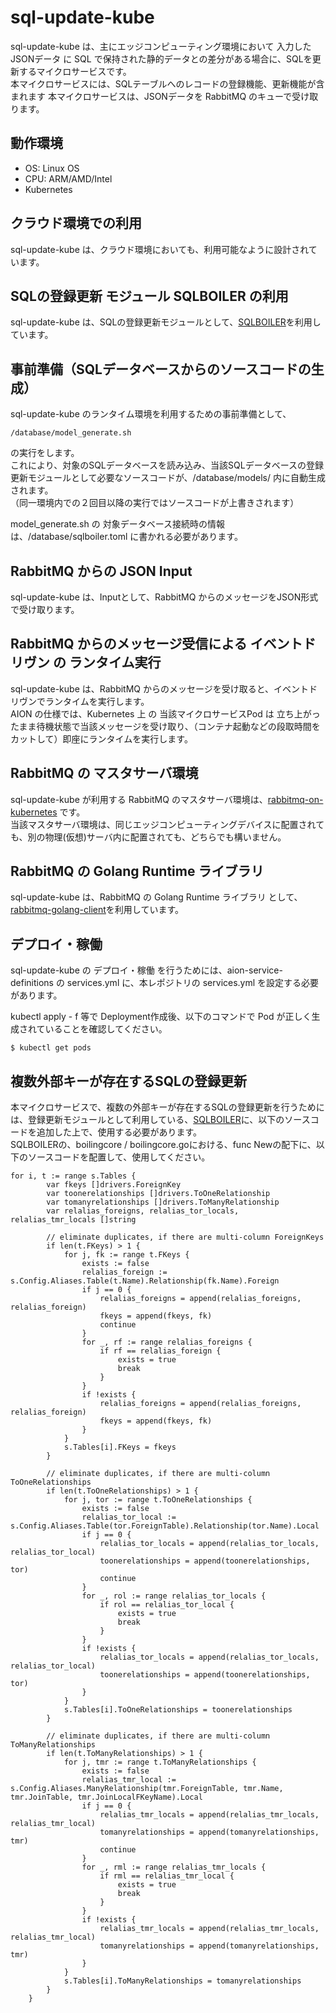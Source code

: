 # sql-update-kube  

sql-update-kube は、主にエッジコンピューティング環境において 入力した JSONデータ に SQL で保持された静的データとの差分がある場合に、SQLを更新するマイクロサービスです。  
本マイクロサービスには、SQLテーブルへのレコードの登録機能、更新機能が含まれます
本マイクロサービスは、JSONデータを RabbitMQ のキューで受け取ります。  

## 動作環境  

* OS: Linux OS  
* CPU: ARM/AMD/Intel  
* Kubernetes  

## クラウド環境での利用  
sql-update-kube は、クラウド環境においても、利用可能なように設計されています。  

## SQLの登録更新 モジュール SQLBOILER の利用
sql-update-kube は、SQLの登録更新モジュールとして、[SQLBOILER](https://github.com/volatiletech/sqlboiler)を利用しています。  

## 事前準備（SQLデータベースからのソースコードの生成）
sql-update-kube のランタイム環境を利用するための事前準備として、  

```
/database/model_generate.sh
```
  
の実行をします。  
これにより、対象のSQLデータベースを読み込み、当該SQLデータベースの登録更新モジュールとして必要なソースコードが、/database/models/ 内に自動生成されます。  
（同一環境内での２回目以降の実行ではソースコードが上書きされます）  

model_generate.sh の 対象データベース接続時の情報は、/database/sqlboiler.toml に書かれる必要があります。    

## RabbitMQ からの JSON Input

sql-update-kube は、Inputとして、RabbitMQ からのメッセージをJSON形式で受け取ります。 

## RabbitMQ からのメッセージ受信による イベントドリヴン の ランタイム実行

sql-update-kube は、RabbitMQ からのメッセージを受け取ると、イベントドリヴンでランタイムを実行します。  
AION の仕様では、Kubernetes 上 の 当該マイクロサービスPod は 立ち上がったまま待機状態で当該メッセージを受け取り、（コンテナ起動などの段取時間をカットして）即座にランタイムを実行します。　

## RabbitMQ の マスタサーバ環境

sql-update-kube が利用する RabbitMQ のマスタサーバ環境は、[rabbitmq-on-kubernetes](https://github.com/latonaio/rabbitmq-on-kubernetes) です。  
当該マスタサーバ環境は、同じエッジコンピューティングデバイスに配置されても、別の物理(仮想)サーバ内に配置されても、どちらでも構いません。

## RabbitMQ の Golang Runtime ライブラリ
sql-update-kube は、RabbitMQ の Golang Runtime ライブラリ として、[rabbitmq-golang-client](https://github.com/latonaio/rabbitmq-golang-client)を利用しています。

## デプロイ・稼働
sql-update-kube の デプロイ・稼働 を行うためには、aion-service-definitions の services.yml に、本レポジトリの services.yml を設定する必要があります。

kubectl apply - f 等で Deployment作成後、以下のコマンドで Pod が正しく生成されていることを確認してください。
```
$ kubectl get pods
```

## 複数外部キーが存在するSQLの登録更新
本マイクロサービスで、複数の外部キーが存在するSQLの登録更新を行うためには、登録更新モジュールとして利用している、[SQLBOILER](https://github.com/volatiletech/sqlboiler)に、以下のソースコードを追加した上で、使用する必要があります。  
SQLBOILERの、boilingcore / boilingcore.goにおける、func Newの配下に、以下のソースコードを配置して、使用してください。  

```
for i, t := range s.Tables {
        var fkeys []drivers.ForeignKey
        var toonerelationships []drivers.ToOneRelationship
        var tomanyrelationships []drivers.ToManyRelationship
        var relalias_foreigns, relalias_tor_locals, relalias_tmr_locals []string

        // eliminate duplicates, if there are multi-column ForeignKeys
        if len(t.FKeys) > 1 {
            for j, fk := range t.FKeys {
                exists := false
                relalias_foreign := s.Config.Aliases.Table(t.Name).Relationship(fk.Name).Foreign
                if j == 0 {
                    relalias_foreigns = append(relalias_foreigns, relalias_foreign)
                    fkeys = append(fkeys, fk)
                    continue
                }
                for _, rf := range relalias_foreigns {
                    if rf == relalias_foreign {
                        exists = true
                        break
                    }
                }
                if !exists {
                    relalias_foreigns = append(relalias_foreigns, relalias_foreign)
                    fkeys = append(fkeys, fk)
                }
            }
            s.Tables[i].FKeys = fkeys
        }

        // eliminate duplicates, if there are multi-column ToOneRelationships
        if len(t.ToOneRelationships) > 1 {
            for j, tor := range t.ToOneRelationships {
                exists := false
                relalias_tor_local := s.Config.Aliases.Table(tor.ForeignTable).Relationship(tor.Name).Local
                if j == 0 {
                    relalias_tor_locals = append(relalias_tor_locals, relalias_tor_local)
                    toonerelationships = append(toonerelationships, tor)
                    continue
                }
                for _, rol := range relalias_tor_locals {
                    if rol == relalias_tor_local {
                        exists = true
                        break
                    }
                }
                if !exists {
                    relalias_tor_locals = append(relalias_tor_locals, relalias_tor_local)
                    toonerelationships = append(toonerelationships, tor)
                }
            }
            s.Tables[i].ToOneRelationships = toonerelationships
        }

        // eliminate duplicates, if there are multi-column ToManyRelationships
        if len(t.ToManyRelationships) > 1 {
            for j, tmr := range t.ToManyRelationships {
                exists := false
                relalias_tmr_local := s.Config.Aliases.ManyRelationship(tmr.ForeignTable, tmr.Name, tmr.JoinTable, tmr.JoinLocalFKeyName).Local
                if j == 0 {
                    relalias_tmr_locals = append(relalias_tmr_locals, relalias_tmr_local)
                    tomanyrelationships = append(tomanyrelationships, tmr)
                    continue
                }
                for _, rml := range relalias_tmr_locals {
                    if rml == relalias_tmr_local {
                        exists = true
                        break
                    }
                }
                if !exists {
                    relalias_tmr_locals = append(relalias_tmr_locals, relalias_tmr_local)
                    tomanyrelationships = append(tomanyrelationships, tmr)
                }
            }
            s.Tables[i].ToManyRelationships = tomanyrelationships
        }
    }
```
